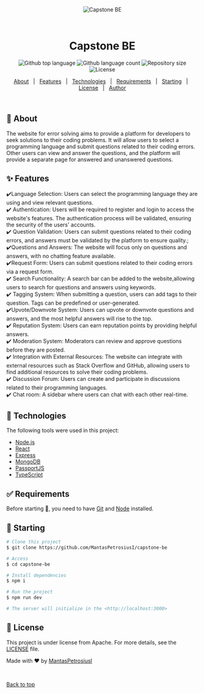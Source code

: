 <div align="center" id="top"> 
  <img src="./.github/app.gif" alt="Capstone BE" />

&#xa0;

  <!-- <a href="https://capstonebe.netlify.app">Demo</a> -->
</div>

<h1 align="center">Capstone BE</h1>

<p align="center">
  <img alt="Github top language" src="https://img.shields.io/github/languages/top/MantasPetrosiusI/capstone-be?color=56BEB8">

  <img alt="Github language count" src="https://img.shields.io/github/languages/count/MantasPetrosiusI/capstone-be?color=56BEB8">

  <img alt="Repository size" src="https://img.shields.io/github/repo-size/MantasPetrosiusI/capstone-be?color=56BEB8">

  <img alt="License" src="https://img.shields.io/github/license/MantasPetrosiusI/capstone-be?color=56BEB8">

  <!-- <img alt="Github issues" src="https://img.shields.io/github/issues/MantasPetrosiusI/capstone-be?color=56BEB8" /> -->

  <!-- <img alt="Github forks" src="https://img.shields.io/github/forks/MantasPetrosiusI/capstone-be?color=56BEB8" /> -->

  <!-- <img alt="Github stars" src="https://img.shields.io/github/stars/MantasPetrosiusI/capstone-be?color=56BEB8" /> -->
</p>

<!-- Status -->

<!-- <h4 align="center">
	🚧  Capstone BE 🚀 Under construction...  🚧
</h4>

<hr> -->

<p align="center">
  <a href="#dart-about">About</a> &#xa0; | &#xa0; 
  <a href="#sparkles-features">Features</a> &#xa0; | &#xa0;
  <a href="#rocket-technologies">Technologies</a> &#xa0; | &#xa0;
  <a href="#white_check_mark-requirements">Requirements</a> &#xa0; | &#xa0;
  <a href="#checkered_flag-starting">Starting</a> &#xa0; | &#xa0;
  <a href="#memo-license">License</a> &#xa0; | &#xa0;
  <a href="https://github.com/MantasPetrosiusI" target="_blank">Author</a>
</p>

<br>

## :dart: About

The website for error solving aims to provide a platform for developers to seek solutions to their coding problems.
It will allow users to select a programming language and submit questions related to their coding errors.
Other users can view and answer the questions, and the platform will provide a separate page for
answered and unanswered questions.

## :sparkles: Features

:heavy_check_mark:Language Selection: Users can select the programming language they are using and view relevant questions.\
:heavy_check_mark: Authentication: Users will be required to register and login to access the website's features.
The authentication process will be validated, ensuring the security of the users' accounts.\
:heavy_check_mark: Question Validation: Users can submit questions related to their coding errors,
and answers must be validated by the platform to ensure quality.;\
:heavy_check_mark:Questions and Answers: The website will focus only on questions and answers, with no chatting feature available.\
:heavy_check_mark:Request Form: Users can submit questions related to their coding errors via a request form.\
:heavy_check_mark: Search Functionality: A search bar can be added to the website,allowing users to search for questions and answers using keywords. \
:heavy_check_mark: Tagging System: When submitting a question, users can add tags to their question. Tags can be predefined or user-generated.\
:heavy_check_mark:Upvote/Downvote System: Users can upvote or downvote questions and answers, and the most helpful answers will rise to the top. \
:heavy_check_mark: Reputation System: Users can earn reputation points by providing helpful answers. \
:heavy_check_mark: Moderation System: Moderators can review and approve questions before they are posted.\
:heavy_check_mark: Integration with External Resources: The website can integrate with external resources such as Stack Overflow and GitHub,
allowing users to find additional resources to solve their coding problems.\
:heavy_check_mark: Discussion Forum: Users can create and participate in discussions related to their programming languages. \
:heavy_check_mark: Chat room: A sidebar where users can chat with each other real-time.

## :rocket: Technologies

The following tools were used in this project:

- [Node.js](https://nodejs.org/en/)
- [React](https://pt-br.reactjs.org/)
- [Express](https://expressjs.com)
- [MongoDB](https://www.mongodb.com)
- [PassportJS](https://www.mongodb.com)
- [TypeScript](https://www.typescriptlang.org/)

## :white_check_mark: Requirements

Before starting :checkered_flag:, you need to have [Git](https://git-scm.com) and [Node](https://nodejs.org/en/) installed.

## :checkered_flag: Starting

```bash
# Clone this project
$ git clone https://github.com/MantasPetrosiusI/capstone-be

# Access
$ cd capstone-be

# Install dependencies
$ npm i

# Run the project
$ npm run dev

# The server will initialize in the <http://localhost:3000>
```

## :memo: License

This project is under license from Apache. For more details, see the [LICENSE](LICENSE.md) file.

Made with :heart: by <a href="https://github.com/MantasPetrosiusI" target="_blank">MantasPetrosiusI</a>

&#xa0;

<a href="#top">Back to top</a>
